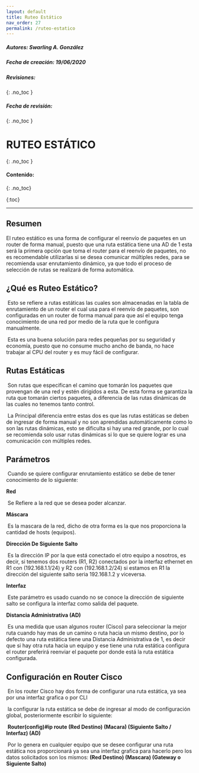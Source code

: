 ```yaml
---
layout: default
title: Ruteo Estático
nav_order: 27
permalink: /ruteo-estatico
---
```

##### **Autores:** Swarling A. González

##### **Fecha de creación:**  19/06/2020
##### **Revisiones:** 
{: .no_toc }

##### **Fecha de revisión:** 
{: .no_toc }

# RUTEO ESTÁTICO
{: .no_toc }

#### Contenido:

{: .no_toc}

{:toc}

---


## Resumen
El ruteo estático es una forma de configurar el reenvío de paquetes en un router de forma manual, puesto que una ruta estática tiene una AD de 1 esta será la primera opción que toma el router para el reenvío de paquetes, no es recomendable utilizarlas si se desea comunicar múltiples redes, para se recomienda usar enrutamiento dinámico, ya que todo el proceso de selección de rutas se realizará de forma automática.


## ¿Qué es Ruteo Estático?
​	Esto se refiere a rutas estáticas las cuales son almacenadas en la tabla de enrutamiento de un router el cual usa para el reenvío de paquetes, son configuradas en un router de forma manual para que así el equipo tenga conocimiento de una red por medio de la ruta que le configura manualmente.

​	Esta es una buena solución para redes pequeñas por su seguridad y economía, puesto que no consume mucho ancho de banda, no hace trabajar al CPU del router y es muy fácil de configurar.

## Rutas Estáticas

​	Son rutas que especifican el camino que tomarán los paquetes que provengan de una red y estén dirigidos a esta. De esta forma se garantiza la ruta que tomarán ciertos paquetes, a diferencia de las rutas dinámicas de las cuales no tenemos tanto control.

​	La Principal diferencia entre estas dos es que las rutas estáticas se deben de ingresar de forma manual y no son aprendidas automáticamente como lo son las rutas dinámicas, esto se dificulta si hay una red grande, por lo cual se recomienda solo usar rutas dinámicas si lo que se quiere lograr es una comunicación con múltiples redes.

## Parámetros
​	Cuando se quiere configurar enrutamiento estático se debe de tener conocimiento de lo siguiente:

**Red**

​	Se Refiere a la red que se desea poder alcanzar.

**Máscara**

​	Es la mascara de la red, dicho de otra forma es la que nos proporciona la cantidad de hosts (equipos).

**Dirección De Siguiente Salto**

​	Es la dirección IP por la que está conectado el otro equipo a nosotros, es decir, si tenemos dos routers (R1, R2) conectados por la interfaz ethernet en R1 con (192.168.1.1/24) y R2 con (192.168.1.2/24) si estamos en R1 la dirección del siguiente salto seria 192.168.1.2 y viceversa.

**Interfaz**

​	Este parámetro es usado cuando no se conoce la dirección de siguiente salto se configura la interfaz como salida del paquete.

**Distancia Administrativa (AD)**

​	Es una medida que usan algunos router (Cisco) para seleccionar la mejor ruta cuando hay mas de un camino o ruta hacia un mismo destino, por lo defecto una ruta estática tiene una Distancia Administrativa de 1, es decir que si hay otra ruta hacia un equipo y ese tiene una ruta estática configura el router preferirá reenviar el paquete por donde está la ruta estática configurada.



## Configuración en Router Cisco

​	En los router Cisco hay dos forma de configurar una ruta estática, ya sea por una interfaz grafica o por CLI

​	la configurar la ruta estática se debe de ingresar al modo de configuración global, posteriormente escribir lo siguiente:	

​	**Router(config)#ip route (Red Destino) (Macara) (Siguiente Salto / Interfaz) (AD)**

​	Por lo genera en cualquier equipo que se desee configurar una ruta estática nos proporcionará ya sea una interfaz grafica para hacerlo pero los datos solicitados son los mismos: **(Red Destino) (Mascara) (Gateway o Siguiente Salto)**

​	